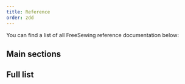 ```yaml
---
title: Reference
order: zdd
---
```


You can find a list of all FreeSewing reference documentation below:

## Main sections

<ReadMore />

## Full list

<ReadMore recurse />

